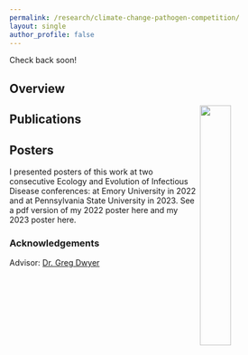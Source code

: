 ```yaml
---
permalink: /research/climate-change-pathogen-competition/
layout: single
author_profile: false
---
```


Check back soon!

## Overview

<img align="right" width="33%" margin-left="20px" src="/assets/images/aboutme1.jpg">

## Publications


## Posters

I presented posters of this work at two consecutive Ecology and Evolution of Infectious Disease conferences: at Emory University in 2022 and at Pennsylvania State University in 2023. See a pdf version of my 2022 poster here and my 2023 poster here.

### Acknowledgements

Advisor: [Dr. Greg Dwyer](https://dwyerlab.uchicago.edu/)